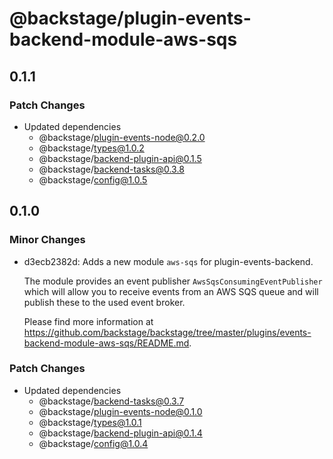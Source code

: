 # @backstage/plugin-events-backend-module-aws-sqs

## 0.1.1

### Patch Changes

- Updated dependencies
  - @backstage/plugin-events-node@0.2.0
  - @backstage/types@1.0.2
  - @backstage/backend-plugin-api@0.1.5
  - @backstage/backend-tasks@0.3.8
  - @backstage/config@1.0.5

## 0.1.0

### Minor Changes

- d3ecb2382d: Adds a new module `aws-sqs` for plugin-events-backend.

  The module provides an event publisher `AwsSqsConsumingEventPublisher`
  which will allow you to receive events from
  an AWS SQS queue and will publish these to the used event broker.

  Please find more information at
  https://github.com/backstage/backstage/tree/master/plugins/events-backend-module-aws-sqs/README.md.

### Patch Changes

- Updated dependencies
  - @backstage/backend-tasks@0.3.7
  - @backstage/plugin-events-node@0.1.0
  - @backstage/types@1.0.1
  - @backstage/backend-plugin-api@0.1.4
  - @backstage/config@1.0.4
